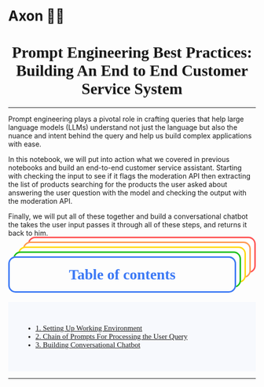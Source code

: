 # Axon 🧠🔬
# <center style="font-family: consolas; font-size: 32px; font-weight: bold;">  Prompt Engineering Best Practices: Building An End to End Customer Service System </center>

***


Prompt engineering plays a pivotal role in crafting queries that help large language models (LLMs) understand not just the language but also the nuance and intent behind the query and help us build complex applications with ease. 

In this notebook, we will put into action what we covered in previous notebooks and build an end-to-end customer service assistant. Starting with checking  the input to see if it flags the moderation API then extracting the list of products searching for the products the user asked about answering the user question with the model and checking the output with the moderation API. 

Finally, we will put all of these together and build a conversational chatbot the takes the user input passes it through all of these steps, and returns it back to him.

#### <a id="top"></a>
# <div style="box-shadow: rgb(60, 121, 245) 0px 0px 0px 3px inset, rgb(255, 255, 255) 10px -10px 0px -3px, rgb(31, 193, 27) 10px -10px, rgb(255, 255, 255) 20px -20px 0px -3px, rgb(255, 217, 19) 20px -20px, rgb(255, 255, 255) 30px -30px 0px -3px, rgb(255, 156, 85) 30px -30px, rgb(255, 255, 255) 40px -40px 0px -3px, rgb(255, 85, 85) 40px -40px; padding:20px; margin-right: 40px; font-size:30px; font-family: consolas; text-align:center; display:fill; border-radius:15px; color:rgb(60, 121, 245);"><b>Table of contents</b></div>

<div style="background-color: rgba(60, 121, 245, 0.03); padding:30px; font-size:15px; font-family: consolas;">
<ul>
    <li><a href="#1" target="_self" rel=" noreferrer nofollow">1. Setting Up Working Environment </a> </li>
    <li><a href="#2" target="_self" rel=" noreferrer nofollow">2. Chain of Prompts For Processing the User Query </a></li>
    <li><a href="#3" target="_self" rel=" noreferrer nofollow">3. Building Conversational Chatbot </a></li> 
</ul>
</div>

***
